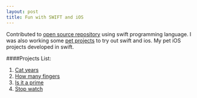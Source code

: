 ```yaml
---
layout: post
title: Fun with SWIFT and iOS
---
```


Contributed to [open source repository]("https://github.com/prakashn27/ctci") using swift programming language. I was also working some [pet projects]("https://github.com/prakashn27/my-Swift_Projects") to try out swift and ios. My pet iOS projects developed in swift. 

####Projects List: 
 1. [Cat years](https://github.com/prakashn27/my-Swift_Projects/tree/master/CatYears)
 2. [How many fingers](https://github.com/prakashn27/my-Swift_Projects/tree/master/HowManyFingers)
 3. [Is it a prime](https://github.com/prakashn27/my-Swift_Projects/tree/master/Is%20It%20Prime)
 4. [Stop watch](https://github.com/prakashn27/my-Swift_Projects/tree/master/Stopwatch)
